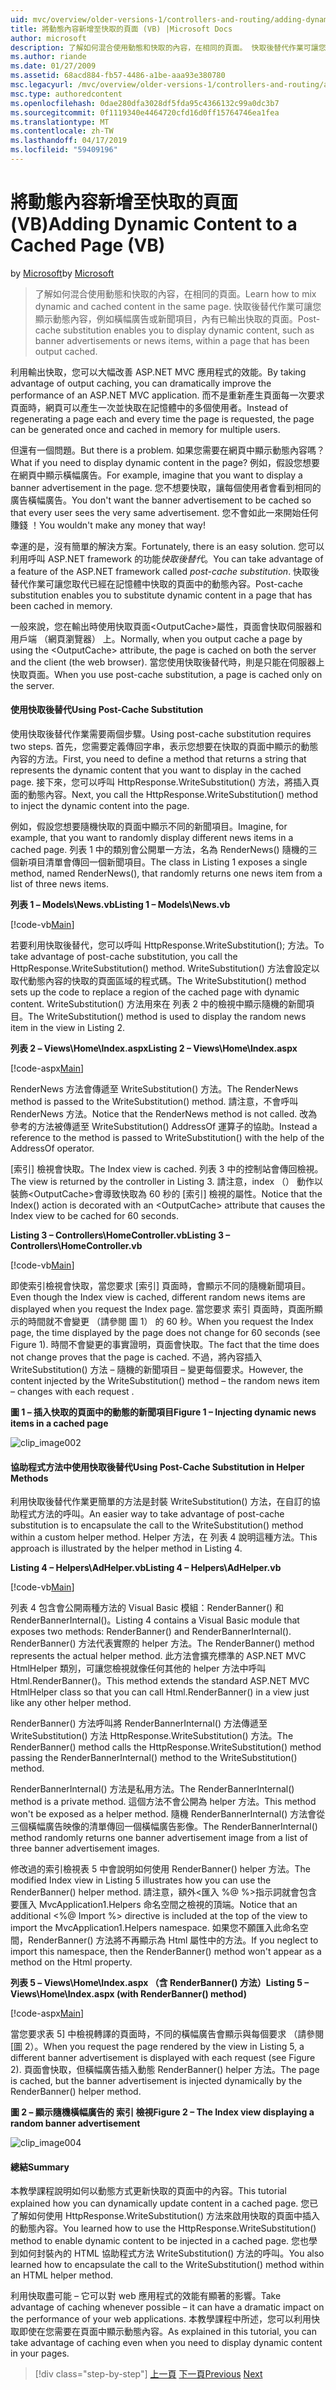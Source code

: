 ```yaml
---
uid: mvc/overview/older-versions-1/controllers-and-routing/adding-dynamic-content-to-a-cached-page-vb
title: 將動態內容新增至快取的頁面 (VB) |Microsoft Docs
author: microsoft
description: 了解如何混合使用動態和快取的內容，在相同的頁面。 快取後替代作業可讓您顯示橫幅廣告 o 之類的動態內容...
ms.author: riande
ms.date: 01/27/2009
ms.assetid: 68acd884-fb57-4486-a1be-aaa93e380780
msc.legacyurl: /mvc/overview/older-versions-1/controllers-and-routing/adding-dynamic-content-to-a-cached-page-vb
msc.type: authoredcontent
ms.openlocfilehash: 0dae280dfa3028df5fda95c4366132c99a0dc3b7
ms.sourcegitcommit: 0f1119340e4464720cfd16d0ff15764746ea1fea
ms.translationtype: MT
ms.contentlocale: zh-TW
ms.lasthandoff: 04/17/2019
ms.locfileid: "59409196"
---
```

# <a name="adding-dynamic-content-to-a-cached-page-vb"></a><span data-ttu-id="fc8d1-104">將動態內容新增至快取的頁面 (VB)</span><span class="sxs-lookup"><span data-stu-id="fc8d1-104">Adding Dynamic Content to a Cached Page (VB)</span></span>

<span data-ttu-id="fc8d1-105">by [Microsoft](https://github.com/microsoft)</span><span class="sxs-lookup"><span data-stu-id="fc8d1-105">by [Microsoft](https://github.com/microsoft)</span></span>

> <span data-ttu-id="fc8d1-106">了解如何混合使用動態和快取的內容，在相同的頁面。</span><span class="sxs-lookup"><span data-stu-id="fc8d1-106">Learn how to mix dynamic and cached content in the same page.</span></span> <span data-ttu-id="fc8d1-107">快取後替代作業可讓您顯示動態內容，例如橫幅廣告或新聞項目，內有已輸出快取的頁面。</span><span class="sxs-lookup"><span data-stu-id="fc8d1-107">Post-cache substitution enables you to display dynamic content, such as banner advertisements or news items, within a page that has been output cached.</span></span>


<span data-ttu-id="fc8d1-108">利用輸出快取，您可以大幅改善 ASP.NET MVC 應用程式的效能。</span><span class="sxs-lookup"><span data-stu-id="fc8d1-108">By taking advantage of output caching, you can dramatically improve the performance of an ASP.NET MVC application.</span></span> <span data-ttu-id="fc8d1-109">而不是重新產生頁面每一次要求頁面時，網頁可以產生一次並快取在記憶體中的多個使用者。</span><span class="sxs-lookup"><span data-stu-id="fc8d1-109">Instead of regenerating a page each and every time the page is requested, the page can be generated once and cached in memory for multiple users.</span></span>

<span data-ttu-id="fc8d1-110">但還有一個問題。</span><span class="sxs-lookup"><span data-stu-id="fc8d1-110">But there is a problem.</span></span> <span data-ttu-id="fc8d1-111">如果您需要在網頁中顯示動態內容嗎？</span><span class="sxs-lookup"><span data-stu-id="fc8d1-111">What if you need to display dynamic content in the page?</span></span> <span data-ttu-id="fc8d1-112">例如，假設您想要在網頁中顯示橫幅廣告。</span><span class="sxs-lookup"><span data-stu-id="fc8d1-112">For example, imagine that you want to display a banner advertisement in the page.</span></span> <span data-ttu-id="fc8d1-113">您不想要快取，讓每個使用者會看到相同的廣告橫幅廣告。</span><span class="sxs-lookup"><span data-stu-id="fc8d1-113">You don't want the banner advertisement to be cached so that every user sees the very same advertisement.</span></span> <span data-ttu-id="fc8d1-114">您不會如此一來開始任何賺錢 ！</span><span class="sxs-lookup"><span data-stu-id="fc8d1-114">You wouldn't make any money that way!</span></span>

<span data-ttu-id="fc8d1-115">幸運的是，沒有簡單的解決方案。</span><span class="sxs-lookup"><span data-stu-id="fc8d1-115">Fortunately, there is an easy solution.</span></span> <span data-ttu-id="fc8d1-116">您可以利用呼叫 ASP.NET framework 的功能*快取後替代*。</span><span class="sxs-lookup"><span data-stu-id="fc8d1-116">You can take advantage of a feature of the ASP.NET framework called *post-cache substitution*.</span></span> <span data-ttu-id="fc8d1-117">快取後替代作業可讓您取代已經在記憶體中快取的頁面中的動態內容。</span><span class="sxs-lookup"><span data-stu-id="fc8d1-117">Post-cache substitution enables you to substitute dynamic content in a page that has been cached in memory.</span></span>


<span data-ttu-id="fc8d1-118">一般來說，您在輸出時使用快取頁面&lt;OutputCache&gt;屬性，頁面會快取伺服器和用戶端 （網頁瀏覽器） 上。</span><span class="sxs-lookup"><span data-stu-id="fc8d1-118">Normally, when you output cache a page by using the &lt;OutputCache&gt; attribute, the page is cached on both the server and the client (the web browser).</span></span> <span data-ttu-id="fc8d1-119">當您使用快取後替代時，則是只能在伺服器上快取頁面。</span><span class="sxs-lookup"><span data-stu-id="fc8d1-119">When you use post-cache substitution, a page is cached only on the server.</span></span>


#### <a name="using-post-cache-substitution"></a><span data-ttu-id="fc8d1-120">使用快取後替代</span><span class="sxs-lookup"><span data-stu-id="fc8d1-120">Using Post-Cache Substitution</span></span>

<span data-ttu-id="fc8d1-121">使用快取後替代作業需要兩個步驟。</span><span class="sxs-lookup"><span data-stu-id="fc8d1-121">Using post-cache substitution requires two steps.</span></span> <span data-ttu-id="fc8d1-122">首先，您需要定義傳回字串，表示您想要在快取的頁面中顯示的動態內容的方法。</span><span class="sxs-lookup"><span data-stu-id="fc8d1-122">First, you need to define a method that returns a string that represents the dynamic content that you want to display in the cached page.</span></span> <span data-ttu-id="fc8d1-123">接下來，您可以呼叫 HttpResponse.WriteSubstitution() 方法，將插入頁面的動態內容。</span><span class="sxs-lookup"><span data-stu-id="fc8d1-123">Next, you call the HttpResponse.WriteSubstitution() method to inject the dynamic content into the page.</span></span>

<span data-ttu-id="fc8d1-124">例如，假設您想要隨機快取的頁面中顯示不同的新聞項目。</span><span class="sxs-lookup"><span data-stu-id="fc8d1-124">Imagine, for example, that you want to randomly display different news items in a cached page.</span></span> <span data-ttu-id="fc8d1-125">列表 1 中的類別會公開單一方法，名為 RenderNews() 隨機的三個新項目清單會傳回一個新聞項目。</span><span class="sxs-lookup"><span data-stu-id="fc8d1-125">The class in Listing 1 exposes a single method, named RenderNews(), that randomly returns one news item from a list of three news items.</span></span>

<span data-ttu-id="fc8d1-126">**列表 1 – Models\News.vb**</span><span class="sxs-lookup"><span data-stu-id="fc8d1-126">**Listing 1 – Models\News.vb**</span></span>

[!code-vb[Main](adding-dynamic-content-to-a-cached-page-vb/samples/sample1.vb)]

<span data-ttu-id="fc8d1-127">若要利用快取後替代，您可以呼叫 HttpResponse.WriteSubstitution(); 方法。</span><span class="sxs-lookup"><span data-stu-id="fc8d1-127">To take advantage of post-cache substitution, you call the HttpResponse.WriteSubstitution() method.</span></span> <span data-ttu-id="fc8d1-128">WriteSubstitution() 方法會設定以取代動態內容的快取的頁面區域的程式碼。</span><span class="sxs-lookup"><span data-stu-id="fc8d1-128">The WriteSubstitution() method sets up the code to replace a region of the cached page with dynamic content.</span></span> <span data-ttu-id="fc8d1-129">WriteSubstitution() 方法用來在 列表 2 中的檢視中顯示隨機的新聞項目。</span><span class="sxs-lookup"><span data-stu-id="fc8d1-129">The WriteSubstitution() method is used to display the random news item in the view in Listing 2.</span></span>

<span data-ttu-id="fc8d1-130">**列表 2 – Views\Home\Index.aspx**</span><span class="sxs-lookup"><span data-stu-id="fc8d1-130">**Listing 2 – Views\Home\Index.aspx**</span></span>

[!code-aspx[Main](adding-dynamic-content-to-a-cached-page-vb/samples/sample2.aspx)]

<span data-ttu-id="fc8d1-131">RenderNews 方法會傳遞至 WriteSubstitution() 方法。</span><span class="sxs-lookup"><span data-stu-id="fc8d1-131">The RenderNews method is passed to the WriteSubstitution() method.</span></span> <span data-ttu-id="fc8d1-132">請注意，不會呼叫 RenderNews 方法。</span><span class="sxs-lookup"><span data-stu-id="fc8d1-132">Notice that the RenderNews method is not called.</span></span> <span data-ttu-id="fc8d1-133">改為參考的方法被傳遞至 WriteSubstitution() AddressOf 運算子的協助。</span><span class="sxs-lookup"><span data-stu-id="fc8d1-133">Instead a reference to the method is passed to WriteSubstitution() with the help of the AddressOf operator.</span></span>

<span data-ttu-id="fc8d1-134">[索引] 檢視會快取。</span><span class="sxs-lookup"><span data-stu-id="fc8d1-134">The Index view is cached.</span></span> <span data-ttu-id="fc8d1-135">列表 3 中的控制站會傳回檢視。</span><span class="sxs-lookup"><span data-stu-id="fc8d1-135">The view is returned by the controller in Listing 3.</span></span> <span data-ttu-id="fc8d1-136">請注意，index （） 動作以裝飾&lt;OutputCache&gt;會導致快取為 60 秒的 [索引] 檢視的屬性。</span><span class="sxs-lookup"><span data-stu-id="fc8d1-136">Notice that the Index() action is decorated with an &lt;OutputCache&gt; attribute that causes the Index view to be cached for 60 seconds.</span></span>

<span data-ttu-id="fc8d1-137">**Listing 3 – Controllers\HomeController.vb**</span><span class="sxs-lookup"><span data-stu-id="fc8d1-137">**Listing 3 – Controllers\HomeController.vb**</span></span>

[!code-vb[Main](adding-dynamic-content-to-a-cached-page-vb/samples/sample3.vb)]

<span data-ttu-id="fc8d1-138">即使索引檢視會快取，當您要求 [索引] 頁面時，會顯示不同的隨機新聞項目。</span><span class="sxs-lookup"><span data-stu-id="fc8d1-138">Even though the Index view is cached, different random news items are displayed when you request the Index page.</span></span> <span data-ttu-id="fc8d1-139">當您要求 索引 頁面時，頁面所顯示的時間就不會變更 （請參閱 圖 1） 的 60 秒。</span><span class="sxs-lookup"><span data-stu-id="fc8d1-139">When you request the Index page, the time displayed by the page does not change for 60 seconds (see Figure 1).</span></span> <span data-ttu-id="fc8d1-140">時間不會變更的事實證明，頁面會快取。</span><span class="sxs-lookup"><span data-stu-id="fc8d1-140">The fact that the time does not change proves that the page is cached.</span></span> <span data-ttu-id="fc8d1-141">不過，將內容插入 WriteSubstitution() 方法 – 隨機的新聞項目 – 變更每個要求。</span><span class="sxs-lookup"><span data-stu-id="fc8d1-141">However, the content injected by the WriteSubstitution() method – the random news item – changes with each request .</span></span>

<span data-ttu-id="fc8d1-142">**圖 1 – 插入快取的頁面中的動態的新聞項目**</span><span class="sxs-lookup"><span data-stu-id="fc8d1-142">**Figure 1 – Injecting dynamic news items in a cached page**</span></span>

![clip_image002](adding-dynamic-content-to-a-cached-page-vb/_static/image1.jpg)

#### <a name="using-post-cache-substitution-in-helper-methods"></a><span data-ttu-id="fc8d1-144">協助程式方法中使用快取後替代</span><span class="sxs-lookup"><span data-stu-id="fc8d1-144">Using Post-Cache Substitution in Helper Methods</span></span>

<span data-ttu-id="fc8d1-145">利用快取後替代作業更簡單的方法是封裝 WriteSubstitution() 方法，在自訂的協助程式方法的呼叫。</span><span class="sxs-lookup"><span data-stu-id="fc8d1-145">An easier way to take advantage of post-cache substitution is to encapsulate the call to the WriteSubstitution() method within a custom helper method.</span></span> <span data-ttu-id="fc8d1-146">Helper 方法，在 列表 4 說明這種方法。</span><span class="sxs-lookup"><span data-stu-id="fc8d1-146">This approach is illustrated by the helper method in Listing 4.</span></span>

<span data-ttu-id="fc8d1-147">**Listing 4 – Helpers\AdHelper.vb**</span><span class="sxs-lookup"><span data-stu-id="fc8d1-147">**Listing 4 – Helpers\AdHelper.vb**</span></span>

[!code-vb[Main](adding-dynamic-content-to-a-cached-page-vb/samples/sample4.vb)]

<span data-ttu-id="fc8d1-148">列表 4 包含會公開兩種方法的 Visual Basic 模組：RenderBanner() 和 RenderBannerInternal()。</span><span class="sxs-lookup"><span data-stu-id="fc8d1-148">Listing 4 contains a Visual Basic module that exposes two methods: RenderBanner() and RenderBannerInternal().</span></span> <span data-ttu-id="fc8d1-149">RenderBanner() 方法代表實際的 helper 方法。</span><span class="sxs-lookup"><span data-stu-id="fc8d1-149">The RenderBanner() method represents the actual helper method.</span></span> <span data-ttu-id="fc8d1-150">此方法會擴充標準的 ASP.NET MVC HtmlHelper 類別，可讓您檢視就像任何其他的 helper 方法中呼叫 Html.RenderBanner()。</span><span class="sxs-lookup"><span data-stu-id="fc8d1-150">This method extends the standard ASP.NET MVC HtmlHelper class so that you can call Html.RenderBanner() in a view just like any other helper method.</span></span>

<span data-ttu-id="fc8d1-151">RenderBanner() 方法呼叫將 RenderBannerInternal() 方法傳遞至 WriteSubstitution() 方法 HttpResponse.WriteSubstitution() 方法。</span><span class="sxs-lookup"><span data-stu-id="fc8d1-151">The RenderBanner() method calls the HttpResponse.WriteSubstitution() method passing the RenderBannerInternal() method to the WriteSubstitution() method.</span></span>

<span data-ttu-id="fc8d1-152">RenderBannerInternal() 方法是私用方法。</span><span class="sxs-lookup"><span data-stu-id="fc8d1-152">The RenderBannerInternal() method is a private method.</span></span> <span data-ttu-id="fc8d1-153">這個方法不會公開為 helper 方法。</span><span class="sxs-lookup"><span data-stu-id="fc8d1-153">This method won't be exposed as a helper method.</span></span> <span data-ttu-id="fc8d1-154">隨機 RenderBannerInternal() 方法會從三個橫幅廣告映像的清單傳回一個橫幅廣告影像。</span><span class="sxs-lookup"><span data-stu-id="fc8d1-154">The RenderBannerInternal() method randomly returns one banner advertisement image from a list of three banner advertisement images.</span></span>

<span data-ttu-id="fc8d1-155">修改過的索引檢視表 5 中會說明如何使用 RenderBanner() helper 方法。</span><span class="sxs-lookup"><span data-stu-id="fc8d1-155">The modified Index view in Listing 5 illustrates how you can use the RenderBanner() helper method.</span></span> <span data-ttu-id="fc8d1-156">請注意，額外&lt;匯入 %@ %&gt;指示詞就會包含要匯入 MvcApplication1.Helpers 命名空間之檢視的頂端。</span><span class="sxs-lookup"><span data-stu-id="fc8d1-156">Notice that an additional &lt;%@ Import %&gt; directive is included at the top of the view to import the MvcApplication1.Helpers namespace.</span></span> <span data-ttu-id="fc8d1-157">如果您不願匯入此命名空間，RenderBanner() 方法將不再顯示為 Html 屬性中的方法。</span><span class="sxs-lookup"><span data-stu-id="fc8d1-157">If you neglect to import this namespace, then the RenderBanner() method won't appear as a method on the Html property.</span></span>

<span data-ttu-id="fc8d1-158">**列表 5 – Views\Home\Index.aspx （含 RenderBanner() 方法）**</span><span class="sxs-lookup"><span data-stu-id="fc8d1-158">**Listing 5 – Views\Home\Index.aspx (with RenderBanner() method)**</span></span>

[!code-aspx[Main](adding-dynamic-content-to-a-cached-page-vb/samples/sample5.aspx)]

<span data-ttu-id="fc8d1-159">當您要求表 5] 中檢視轉譯的頁面時，不同的橫幅廣告會顯示與每個要求 （請參閱 [圖 2）。</span><span class="sxs-lookup"><span data-stu-id="fc8d1-159">When you request the page rendered by the view in Listing 5, a different banner advertisement is displayed with each request (see Figure 2).</span></span> <span data-ttu-id="fc8d1-160">頁面會快取，但橫幅廣告插入動態 RenderBanner() helper 方法。</span><span class="sxs-lookup"><span data-stu-id="fc8d1-160">The page is cached, but the banner advertisement is injected dynamically by the RenderBanner() helper method.</span></span>

<span data-ttu-id="fc8d1-161">**圖 2 – 顯示隨機橫幅廣告的 索引 檢視**</span><span class="sxs-lookup"><span data-stu-id="fc8d1-161">**Figure 2 – The Index view displaying a random banner advertisement**</span></span>

![clip_image004](adding-dynamic-content-to-a-cached-page-vb/_static/image2.jpg)

#### <a name="summary"></a><span data-ttu-id="fc8d1-163">總結</span><span class="sxs-lookup"><span data-stu-id="fc8d1-163">Summary</span></span>

<span data-ttu-id="fc8d1-164">本教學課程說明如何以動態方式更新快取的頁面中的內容。</span><span class="sxs-lookup"><span data-stu-id="fc8d1-164">This tutorial explained how you can dynamically update content in a cached page.</span></span> <span data-ttu-id="fc8d1-165">您已了解如何使用 HttpResponse.WriteSubstitution() 方法來啟用快取的頁面中插入的動態內容。</span><span class="sxs-lookup"><span data-stu-id="fc8d1-165">You learned how to use the HttpResponse.WriteSubstitution() method to enable dynamic content to be injected in a cached page.</span></span> <span data-ttu-id="fc8d1-166">您也學到如何封裝內的 HTML 協助程式方法 WriteSubstitution() 方法的呼叫。</span><span class="sxs-lookup"><span data-stu-id="fc8d1-166">You also learned how to encapsulate the call to the WriteSubstitution() method within an HTML helper method.</span></span>

<span data-ttu-id="fc8d1-167">利用快取盡可能 – 它可以對 web 應用程式的效能有顯著的影響。</span><span class="sxs-lookup"><span data-stu-id="fc8d1-167">Take advantage of caching whenever possible – it can have a dramatic impact on the performance of your web applications.</span></span> <span data-ttu-id="fc8d1-168">本教學課程中所述，您可以利用快取即使在您需要在頁面中顯示動態內容。</span><span class="sxs-lookup"><span data-stu-id="fc8d1-168">As explained in this tutorial, you can take advantage of caching even when you need to display dynamic content in your pages.</span></span>

> [!div class="step-by-step"]
> <span data-ttu-id="fc8d1-169">[上一頁](improving-performance-with-output-caching-vb.md)
> [下一頁](creating-a-controller-vb.md)</span><span class="sxs-lookup"><span data-stu-id="fc8d1-169">[Previous](improving-performance-with-output-caching-vb.md)
[Next](creating-a-controller-vb.md)</span></span>
